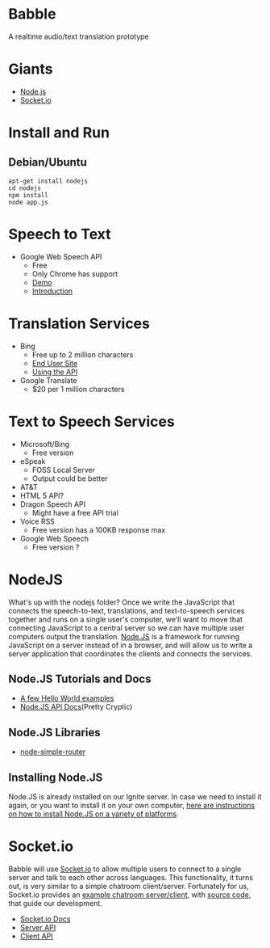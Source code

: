 Babble
======

A realtime audio/text translation prototype

Giants
======

* [Node.js](http://nodejs.org/)
* [Socket.io](http://socket.io/)


Install and Run
===============

Debian/Ubuntu
--------------

    apt-get install nodejs
    cd nodejs
    npm install
    node app.js

Speech to Text
==============

* Google Web Speech API
  * Free
  * Only Chrome has support
  * [Demo](http://23.235.12.35/Babble/webspeechdemo/)
  * [Introduction](http://updates.html5rocks.com/2013/01/Voice-Driven-Web-Apps-Introduction-to-the-Web-Speech-API)

Translation Services
====================

* Bing
  * Free up to 2 million characters
  * [End User Site](http://www.bing.com/translator)
  * [Using the API](https://www.microsoft.com/web/post/using-the-free-bing-translation-apis)
* Google Translate
  * $20 per 1 million characters

Text to Speech Services
=======================

* Microsoft/Bing
  * Free version
* eSpeak
  * FOSS Local Server
  * Output could be better
* AT&T
* HTML 5 API?
* Dragon Speech API
  * Might have a free API trial
* Voice RSS
  * Free version has a 100KB response max
* Google Web Speech
  * Free version ?

NodeJS
======

What's up with the nodejs folder? Once we write the JavaScript that connects
the speech-to-text, translations, and text-to-speech services together and
runs on a single user's computer, we'll want to move that connecting JavaScript
to a central server so we can have multiple user computers output the
translation. [Node.JS](http://nodejs.org/) is a framework for running JavaScript
on a server instead of in a browser, and will allow us to write a server
application that coordinates the clients and connects the services.

Node.JS Tutorials and Docs
--------------------------

* [A few Hello World examples](http://howtonode.org/hello-node)
* [Node.JS API Docs](http://nodejs.org/api/)(Pretty Cryptic)

Node.JS Libraries
-----------------

* [node-simple-router](https://www.npmjs.org/package/node-simple-router)

Installing Node.JS
------------------

Node.JS is already installed on our Ignite server. In case we need to install
it again, or you want to install it on your own computer, [here are 
instructions on how to install Node.JS on a variety of platforms](https://github.com/joyent/node/wiki/Installing-Node.js-via-package-manager).


Socket.io
=========

Babble will use [Socket.io](http://socket.io/) to allow multiple users to 
connect to a single server and talk to each other across languages. This 
functionality, it turns out, is very similar to a simple chatroom 
client/server. Fortunately for us, Socket.io provides an [example chatroom
server/client](http://chat.socket.io/), with 
[source code](https://github.com/Automattic/socket.io/tree/master/examples/chat),
that guide our development.

* [Socket.io Docs](http://socket.io/docs/)
* [Server API](http://socket.io/docs/server-api/)
* [Client API](http://socket.io/docs/client-api/)
